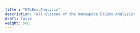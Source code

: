 ```yaml
---
title : "ETLBox.Analysis"
description: "All classes of the namespace ETLBox.Analysis"
draft: false
weight: 500
---
```

